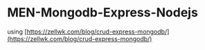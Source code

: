 # MEN-Mongodb-Express-Nodejs

using [https://zellwk.com/blog/crud-express-mongodb/](https://zellwk.com/blog/crud-express-mongodb/)
